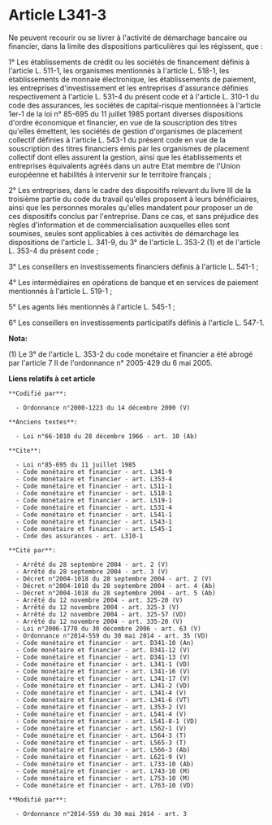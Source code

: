 # Article L341-3

Ne peuvent recourir ou se livrer à l'activité de démarchage bancaire ou financier, dans la limite des dispositions
particulières qui les régissent, que : 

1° Les établissements de crédit ou les sociétés de financement définis à l'article L. 511-1, les organismes mentionnés à
l'article L. 518-1, les établissements de monnaie électronique, les établissements de paiement, les entreprises
d'investissement et les entreprises d'assurance définies respectivement à l'article L. 531-4 du présent code et à l'article
L. 310-1 du code des assurances, les sociétés de capital-risque mentionnées à l'article 1er-1 de la loi n° 85-695 du 11
juillet 1985 portant diverses dispositions d'ordre économique et financier, en vue de la souscription des titres qu'elles
émettent, les sociétés de gestion d'organismes de placement collectif définies à l'article L. 543-1 du présent code en vue de
la souscription des titres financiers émis par les organismes de placement collectif dont elles assurent la gestion, ainsi
que les établissements et entreprises équivalents agréés dans un autre Etat membre de l'Union européenne et habilités à
intervenir sur le territoire français ; 

2° Les entreprises, dans le cadre des dispositifs relevant du livre III de la troisième partie du code du travail qu'elles
proposent à leurs bénéficiaires, ainsi que les personnes morales qu'elles mandatent pour proposer un de ces dispositifs
conclus par l'entreprise. Dans ce cas, et sans préjudice des règles d'information et de commercialisation auxquelles elles
sont soumises, seules sont applicables à ces activités de démarchage les dispositions de l'article L. 341-9, du 3° de
l'article L. 353-2 (1) et de l'article L. 353-4 du présent code ; 

3° Les conseillers en investissements financiers définis à l'article L. 541-1 ; 

4° Les intermédiaires en opérations de banque et en services de paiement mentionnés à l'article L. 519-1 ; 

5° Les agents liés mentionnés à l'article L. 545-1 ;

6° Les conseillers en investissements participatifs définis à l'article L. 547-1.

**Nota:**

(1) Le 3° de l'article L. 353-2 du code monétaire et financier a été abrogé par l'article 7 II de l'ordonnance n° 2005-429 du
6 mai 2005.

**Liens relatifs à cet article**

	**Codifié par**:

	  - Ordonnance n°2000-1223 du 14 décembre 2000 (V)

	**Anciens textes**:

	  - Loi n°66-1010 du 28 décembre 1966 - art. 10 (Ab)

	**Cite**:

	  - Loi n°85-695 du 11 juillet 1985
	  - Code monétaire et financier - art. L341-9
	  - Code monétaire et financier - art. L353-4
	  - Code monétaire et financier - art. L511-1
	  - Code monétaire et financier - art. L518-1
	  - Code monétaire et financier - art. L519-1
	  - Code monétaire et financier - art. L531-4
	  - Code monétaire et financier - art. L541-1
	  - Code monétaire et financier - art. L543-1
	  - Code monétaire et financier - art. L545-1
	  - Code des assurances - art. L310-1

	**Cité par**:

	  - Arrêté du 28 septembre 2004 - art. 2 (V)
	  - Arrêté du 28 septembre 2004 - art. 3 (V)
	  - Décret n°2004-1018 du 28 septembre 2004 - art. 2 (V)
	  - Décret n°2004-1018 du 28 septembre 2004 - art. 4 (Ab)
	  - Décret n°2004-1018 du 28 septembre 2004 - art. 5 (Ab)
	  - Arrêté du 12 novembre 2004 - art. 325-20 (V)
	  - Arrêté du 12 novembre 2004 - art. 325-3 (V)
	  - Arrêté du 12 novembre 2004 - art. 325-57 (VD)
	  - Arrêté du 12 novembre 2004 - art. 335-20 (V)
	  - Loi n°2006-1770 du 30 décembre 2006 - art. 63 (V)
	  - Ordonnance n°2014-559 du 30 mai 2014 - art. 35 (VD)
	  - Code monétaire et financier - art. D341-10 (An)
	  - Code monétaire et financier - art. D341-12 (V)
	  - Code monétaire et financier - art. D341-13 (V)
	  - Code monétaire et financier - art. L341-1 (VD)
	  - Code monétaire et financier - art. L341-16 (V)
	  - Code monétaire et financier - art. L341-17 (V)
	  - Code monétaire et financier - art. L341-2 (VD)
	  - Code monétaire et financier - art. L341-4 (V)
	  - Code monétaire et financier - art. L341-6 (VT)
	  - Code monétaire et financier - art. L353-2 (V)
	  - Code monétaire et financier - art. L541-4 (V)
	  - Code monétaire et financier - art. L541-8-1 (VD)
	  - Code monétaire et financier - art. L562-1 (V)
	  - Code monétaire et financier - art. L564-3 (T)
	  - Code monétaire et financier - art. L565-3 (T)
	  - Code monétaire et financier - art. L566-3 (Ab)
	  - Code monétaire et financier - art. L621-9 (V)
	  - Code monétaire et financier - art. L733-10 (Ab)
	  - Code monétaire et financier - art. L743-10 (M)
	  - Code monétaire et financier - art. L753-10 (M)
	  - Code monétaire et financier - art. L763-10 (VD)

	**Modifié par**:

	  - Ordonnance n°2014-559 du 30 mai 2014 - art. 3
